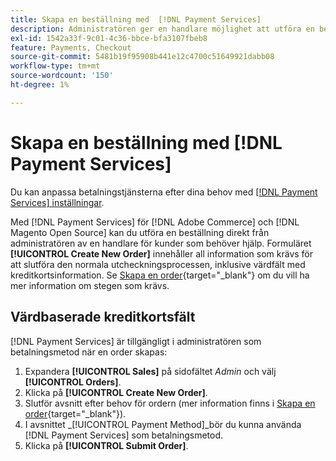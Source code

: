 ```yaml
---
title: Skapa en beställning med  [!DNL Payment Services]
description: Administratören ger en handlare möjlighet att utföra en beställning med hjälp av  [!DNL Payment Services] direkt från administratören för kunder som behöver hjälp.
exl-id: 1542a33f-9c01-4c36-bbce-bfa3107fbeb8
feature: Payments, Checkout
source-git-commit: 5481b19f95908b441e12c4700c51649921dabb08
workflow-type: tm+mt
source-wordcount: '150'
ht-degree: 1%

---
```


# Skapa en beställning med [!DNL Payment Services]

Du kan anpassa betalningstjänsterna efter dina behov med [[!DNL Payment Services] inställningar](settings.md).

Med [!DNL Payment Services] för [!DNL Adobe Commerce] och [!DNL Magento Open Source] kan du utföra en beställning direkt från administratören av en handlare för kunder som behöver hjälp. Formuläret **[!UICONTROL Create New Order]** innehåller all information som krävs för att slutföra den normala utcheckningsprocessen, inklusive värdfält med kreditkortsinformation. Se [Skapa en order](https://docs.magento.com/user-guide/customers/customer-account-create-order.html){target="_blank"} om du vill ha mer information om stegen som krävs.

## Värdbaserade kreditkortsfält

[!DNL Payment Services] är tillgängligt i administratören som betalningsmetod när en order skapas:

1. Expandera **[!UICONTROL Sales]** på sidofältet _Admin_ och välj **[!UICONTROL Orders]**.
1. Klicka på **[!UICONTROL Create New Order]**.
1. Slutför avsnitt efter behov för ordern (mer information finns i [Skapa en order](https://docs.magento.com/user-guide/customers/customer-account-create-order.html){target="_blank"}).
1. I avsnittet _[!UICONTROL Payment Method]_bör du kunna använda [!DNL Payment Services] som betalningsmetod.
1. Klicka på **[!UICONTROL Submit Order]**.
